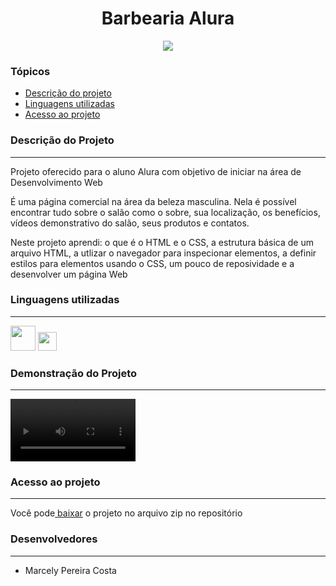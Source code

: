 <h1 align="center">Barbearia Alura</h1>

<p align="center"><img src="http://img.shields.io/static/v1?label=STATUS&message=EM%20DESENVOLVIMENTO&color=GREEN&style=for-the-badge"/></p>

<h3>Tópicos</h3>
<ul>
    <li><a href="#descricao">Descrição do projeto</a></li>
    <li><a href="#linguagens">Linguagens utilizadas</a></li>
    <li><a href="#acesso">Acesso ao projeto</a></li>
</ul>

<h3 id="descricao">Descrição do Projeto</h3>
<hr>
<p>Projeto oferecido para o aluno Alura com objetivo de iniciar na área de Desenvolvimento Web</p>
<p>É uma página comercial na área da beleza masculina. Nela é possível encontrar tudo sobre o salão como o sobre, sua localização, os benefícios, vídeos demonstrativo do salão, seus produtos e contatos.</p>
<p>Neste projeto aprendi: o que é o HTML e o CSS, a estrutura básica de um arquivo HTML, a utlizar o navegador para inspecionar elementos, a definir estilos para elementos usando o CSS, um pouco de reposividade e a desenvolver um página Web</p>

<h3 id="linguagens">Linguagens utilizadas</h3>
<hr>
<div>
  <img height="40" width="40" src="https://cdn.jsdelivr.net/gh/devicons/devicon/icons/html5/html5-original-wordmark.svg"/>
  <img height="30" width="30" src="https://cdn.jsdelivr.net/gh/devicons/devicon/icons/css3/css3-original-wordmark.svg" />
</div>

<h3 id="linguagens">Demonstração do Projeto</h3>
<hr>
<div>
    <video style="width: 200px;" src="Primeiro Projeto HTML e CSS ‐ Feito com o Clipchamp.mp4"></video>
</div>

<h3 id="acesso">Acesso ao projeto</h3>
<hr>
<p>Você pode<a href="https://github.com/marcelypcosta/Projeto-BarbeariaAlura"> baixar</a> o projeto no arquivo zip no repositório</p>

<h3 id="desenvolvedores">Desenvolvedores</h3>
<hr>
<ul>
  <li>Marcely Pereira Costa</li>
</ul>
